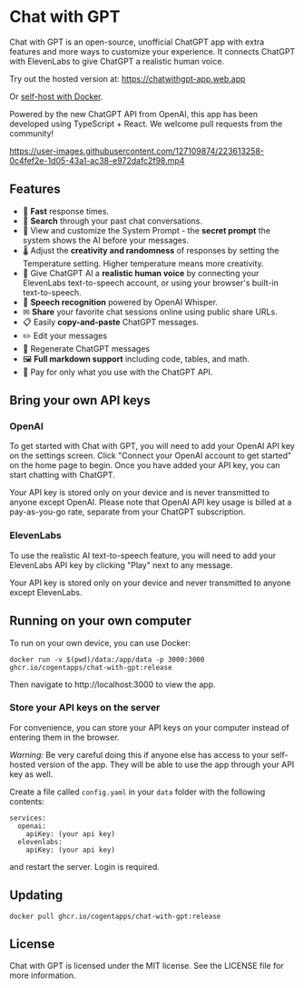 # Chat with GPT

Chat with GPT is an open-source, unofficial ChatGPT app with extra features and more ways to customize your experience. It connects ChatGPT with ElevenLabs to give ChatGPT a realistic human voice.

Try out the hosted version at: https://chatwithgpt-app.web.app

Or [self-host with Docker](#running-on-your-own-computer).

Powered by the new ChatGPT API from OpenAI, this app has been developed using TypeScript + React. We welcome pull requests from the community!

https://user-images.githubusercontent.com/127109874/223613258-0c4fef2e-1d05-43a1-ac38-e972dafc2f98.mp4

## Features

- 🚀 **Fast** response times.
- 🔎 **Search** through your past chat conversations.
- 📄 View and customize the System Prompt - the **secret prompt** the system shows the AI before your messages.
- 🌡 Adjust the **creativity and randomness** of responses by setting the Temperature setting. Higher temperature means more creativity.
- 💬 Give ChatGPT AI a **realistic human voice** by connecting your ElevenLabs text-to-speech account, or using your browser's built-in text-to-speech.
- 🎤 **Speech recognition** powered by OpenAI Whisper.
- ✉ **Share** your favorite chat sessions online using public share URLs.
- 📋 Easily **copy-and-paste** ChatGPT messages.
- ✏️ Edit your messages
- 🔁 Regenerate ChatGPT messages
- 🖼 **Full markdown support** including code, tables, and math.
- 🫰 Pay for only what you use with the ChatGPT API.

## Bring your own API keys

### OpenAI

To get started with Chat with GPT, you will need to add your OpenAI API key on the settings screen. Click "Connect your OpenAI account to get started" on the home page to begin. Once you have added your API key, you can start chatting with ChatGPT.

Your API key is stored only on your device and is never transmitted to anyone except OpenAI. Please note that OpenAI API key usage is billed at a pay-as-you-go rate, separate from your ChatGPT subscription.

### ElevenLabs

To use the realistic AI text-to-speech feature, you will need to add your ElevenLabs API key by clicking "Play" next to any message.

Your API key is stored only on your device and never transmitted to anyone except ElevenLabs.

## Running on your own computer

To run on your own device, you can use Docker:

```
docker run -v $(pwd)/data:/app/data -p 3000:3000 ghcr.io/cogentapps/chat-with-gpt:release
```

Then navigate to http://localhost:3000 to view the app.

### Store your API keys on the server

For convenience, you can store your API keys on your computer instead of entering them in the browser.

*Warning:* Be very careful doing this if anyone else has access to your self-hosted version of the app. They will be able to use the app through your API key as well.

Create a file called `config.yaml` in your `data` folder with the following contents:

```
services:
  openai:
    apiKey: (your api key)
  elevenlabs:
    apiKey: (your api key)
```

and restart the server. Login is required.

## Updating

```
docker pull ghcr.io/cogentapps/chat-with-gpt:release
```

## License

Chat with GPT is licensed under the MIT license. See the LICENSE file for more information.
